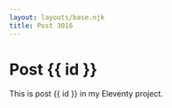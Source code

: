 ```yaml
---
layout: layouts/base.njk
title: Post 3016
---
```


# Post {{ id }}

This is post {{ id }} in my Eleventy project.
